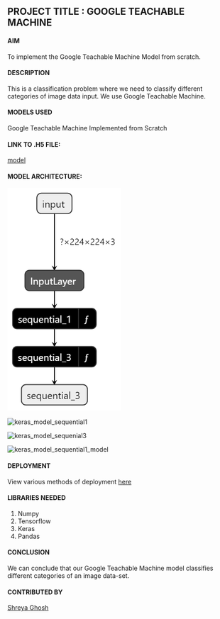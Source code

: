 ## PROJECT TITLE : GOOGLE TEACHABLE MACHINE

#### AIM

To implement the Google Teachable Machine Model from scratch.

#### DESCRIPTION

This is a classification problem where we need to classify different categories of image data input. We use Google Teachable Machine.

#### MODELS USED

Google Teachable Machine Implemented from Scratch

#### LINK TO .H5 FILE:

[model](./Model/keras_model.h5)

#### MODEL ARCHITECTURE:

![keras_model](./images/keras_model.png)

![keras_model_sequential1](./keras_model_sequential1.png)

![keras_model_sequenial3](./keras_model_sequenial3.png)

![keras_model_sequential1_model](./keras_model_sequential1_model.svg)

#### DEPLOYMENT

View various methods of deployment [here](./Deployment)

#### LIBRARIES NEEDED

1. Numpy
2. Tensorflow
3. Keras
4. Pandas

#### CONCLUSION

We can conclude that our Google Teachable Machine model classifies different categories of an image data-set.

#### CONTRIBUTED BY

[Shreya Ghosh](https://github.com/shreya024)
